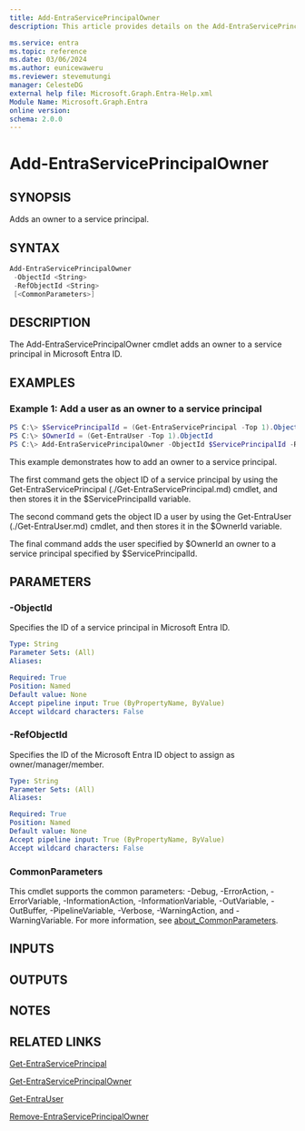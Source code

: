```yaml
---
title: Add-EntraServicePrincipalOwner
description: This article provides details on the Add-EntraServicePrincipalOwner command.

ms.service: entra
ms.topic: reference
ms.date: 03/06/2024
ms.author: eunicewaweru
ms.reviewer: stevemutungi
manager: CelesteDG
external help file: Microsoft.Graph.Entra-Help.xml
Module Name: Microsoft.Graph.Entra
online version:
schema: 2.0.0
---
```


# Add-EntraServicePrincipalOwner

## SYNOPSIS
Adds an owner to a service principal.

## SYNTAX

```powershell
Add-EntraServicePrincipalOwner 
 -ObjectId <String> 
 -RefObjectId <String> 
 [<CommonParameters>]
```

## DESCRIPTION
The Add-EntraServicePrincipalOwner cmdlet adds an owner to a service principal in Microsoft Entra ID.

## EXAMPLES

### Example 1: Add a user as an owner to a service principal

```powershell
PS C:\> $ServicePrincipalId = (Get-EntraServicePrincipal -Top 1).ObjectId
PS C:\> $OwnerId = (Get-EntraUser -Top 1).ObjectId
PS C:\> Add-EntraServicePrincipalOwner -ObjectId $ServicePrincipalId -RefObjectId -$OwnerId
```

This example demonstrates how to add an owner to a service principal.

The first command gets the object ID of a service principal by using the Get-EntraServicePrincipal (./Get-EntraServicePrincipal.md) cmdlet, and then stores it in the $ServicePrincipalId variable.

The second command gets the object ID a user by using the Get-EntraUser (./Get-EntraUser.md) cmdlet, and then stores it in the $OwnerId variable.

The final command adds the user specified by $OwnerId an owner to a service principal specified by $ServicePrincipalId.

## PARAMETERS

### -ObjectId
Specifies the ID of a service principal in Microsoft Entra ID.

```yaml
Type: String
Parameter Sets: (All)
Aliases:

Required: True
Position: Named
Default value: None
Accept pipeline input: True (ByPropertyName, ByValue)
Accept wildcard characters: False
```

### -RefObjectId
Specifies the ID of the Microsoft Entra ID object to assign as owner/manager/member.

```yaml
Type: String
Parameter Sets: (All)
Aliases:

Required: True
Position: Named
Default value: None
Accept pipeline input: True (ByPropertyName, ByValue)
Accept wildcard characters: False
```

### CommonParameters
This cmdlet supports the common parameters: -Debug, -ErrorAction, -ErrorVariable, -InformationAction, -InformationVariable, -OutVariable, -OutBuffer, -PipelineVariable, -Verbose, -WarningAction, and -WarningVariable. For more information, see [about_CommonParameters](https://go.microsoft.com/fwlink/?LinkID=113216).

## INPUTS

## OUTPUTS

## NOTES

## RELATED LINKS

[Get-EntraServicePrincipal](Get-EntraServicePrincipal.md)

[Get-EntraServicePrincipalOwner](Get-EntraServicePrincipalOwner.md)

[Get-EntraUser](Get-EntraUser.md)

[Remove-EntraServicePrincipalOwner](Remove-EntraServicePrincipalOwner.md)